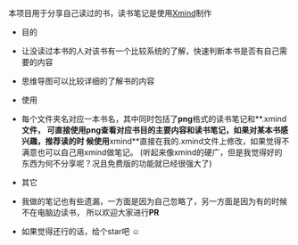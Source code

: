 本项目用于分享自己读过的书，读书笔记是使用[Xmind](http://www.xmind.net/)制作

- 目的
 - 让没读过本书的人对该书有一个比较系统的了解，快速判断本书是否有自己需要的内容
 - 思维导图可以比较详细的了解书的内容

- 使用
 - 每个文件夹名对应一本书名，其中同时包括了**png**格式的读书笔记和**.xmind**文件，
 可直接使用png查看对应书目的主要内容和读书笔记，如果对某本书感兴趣，推荐读的时
 候使用**xmind**直接在我的.xmind文件上修改，如果觉得不满意也可以自己用xmind做笔记。
 (听起来像xmind的硬广，但是我觉得好的东西为何不分享呢？况且免费版的功能就已经很强大了)
 
- 其它
 - 我做的笔记也有些遗漏，一方面是因为自己忽略了，另一方面是因为有的时候不在电脑边读书，
所以欢迎大家进行**PR**
 - 如果觉得还行的话，给个star吧 ☺
 
 

